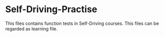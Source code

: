 # Self-Driving-Practise
This files contains function tests in Self-Driving courses.
This files can be regarded as learning file.
